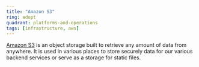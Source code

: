 ```yaml
---
title: "Amazon S3"
ring: adopt
quadrant: platforms-and-operations
tags: [infrastructure, aws]
---
```

[Amazon S3](https://aws.amazon.com/s3/) is an object storage built to retrieve any amount of data from anywhere.
It is used in various places to store securely data for our various backend services or serve as a storage for static files.
```
